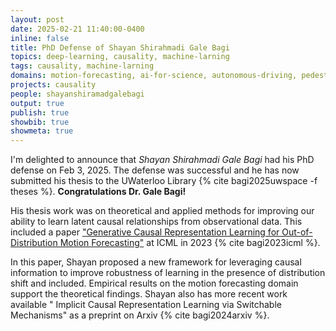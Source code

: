 ```yaml
---
layout: post
date: 2025-02-21 11:40:00-0400
inline: false
title: PhD Defense of Shayan Shirahmadi Gale Bagi
topics: deep-learning, causality, machine-larning
tags: causality, machine-larning
domains: motion-forecasting, ai-for-science, autonomous-driving, pedestrian-detection
projects: causality
people: shayanshiramadgalebagi
output: true
publish: true
showbib: true 
showmeta: true
---
```


I'm delighted to announce that <i>Shayan Shirahmadi Gale Bagi</i>
had his PhD defense on Feb 3, 2025. The defense was successful and he has now submitted his thesis to the UWaterloo Library {% cite bagi2025uwspace -f theses %}. **Congratulations Dr. Gale Bagi!**

His thesis work was on theoretical and applied methods for improving our ability to learn latent causal relationships from observational data. 
This included a paper <a href="https://proceedings.mlr.press/v202/shirahmad-gale-bagi23a.html">"Generative Causal Representation Learning for Out-of-Distribution Motion Forecasting"</a> at ICML in 2023 {% cite bagi2023icml %}.

In this paper, Shayan proposed a new framework for leveraging causal information to improve robustness of learning in the presence of distribution shift and included. Empirical results on the motion forecasting domain support the theoretical findings.
Shayan also has more recent work available " Implicit Causal Representation Learning via Switchable Mechanisms" as a preprint on Arxiv {% cite bagi2024arxiv %}.

